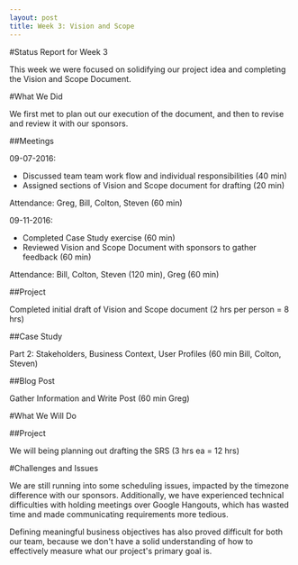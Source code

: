 ```yaml
---
layout: post
title: Week 3: Vision and Scope
---
```


#Status Report for Week 3

This week we were focused on solidifying our project idea and completing the Vision and Scope Document. 

#What We Did

We first met to plan out our execution of the document, and then to revise and review it with our sponsors.

##Meetings

09-07-2016:

* Discussed team team work flow and individual responsibilities (40 min)
* Assigned sections of Vision and Scope document for drafting (20 min)

Attendance: Greg, Bill, Colton, Steven (60 min)

09-11-2016:

* Completed Case Study exercise (60 min)
* Reviewed Vision and Scope Document with sponsors to gather feedback (60 min)

Attendance: Bill, Colton, Steven (120 min), Greg (60 min)

##Project

Completed initial draft of Vision and Scope document (2 hrs per person = 8 hrs)

##Case Study

Part 2: Stakeholders, Business Context, User Profiles (60 min Bill, Colton, Steven)

##Blog Post

Gather Information and Write Post (60 min Greg)

#What We Will Do

##Project

We will being planning out drafting the SRS (3 hrs ea = 12 hrs)

#Challenges and Issues

We are still running into some scheduling issues, impacted by the timezone difference with our sponsors. 
Additionally, we have experienced technical difficulties with holding meetings over Google Hangouts,
which has wasted time and made communicating requirements more tedious.

Defining meaningful business objectives has also proved difficult for both our team, 
because we don't have a solid understanding of how to effectively measure what our project's primary goal is.
